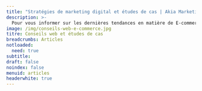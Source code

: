 ```yaml
---
title: "Stratégies de marketing digital et études de cas | Akia Marketing"
description: >-
  Pour vous informer sur les dernières tendances en matière de E-commerce et de marketing en ligne. 
image: /img/conseils-web-e-commerce.jpg
titre: Conseils web et études de cas
breadcrumbs: Articles
notloaded:
  need: true
subtitle:
draft: false
noindex: false
menuid: articles
headerwhite: true
---
```

